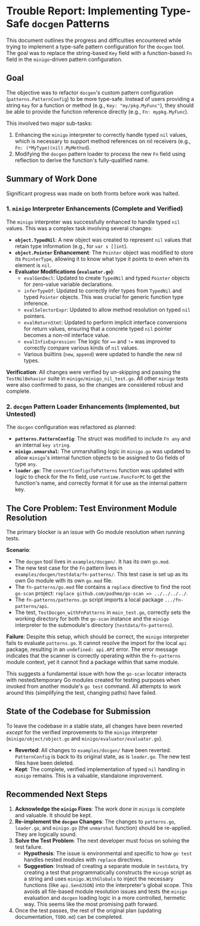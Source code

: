 # Trouble Report: Implementing Type-Safe `docgen` Patterns

This document outlines the progress and difficulties encountered while trying to implement a type-safe pattern configuration for the `docgen` tool. The goal was to replace the string-based `Key` field with a function-based `Fn` field in the `minigo`-driven pattern configuration.

## Goal

The objective was to refactor `docgen`'s custom pattern configuration (`patterns.PatternConfig`) to be more type-safe. Instead of users providing a string `Key` for a function or method (e.g., `Key: "my/pkg.MyFunc"`), they should be able to provide the function reference directly (e.g., `Fn: mypkg.MyFunc`).

This involved two major sub-tasks:
1.  Enhancing the `minigo` interpreter to correctly handle typed `nil` values, which is necessary to support method references on nil receivers (e.g., `Fn: (*MyType)(nil).MyMethod`).
2.  Modifying the `docgen` pattern loader to process the new `Fn` field using reflection to derive the function's fully-qualified name.

## Summary of Work Done

Significant progress was made on both fronts before work was halted.

### 1. `minigo` Interpreter Enhancements (Complete and Verified)

The `minigo` interpreter was successfully enhanced to handle typed `nil` values. This was a complex task involving several changes:
-   **`object.TypedNil`**: A new object was created to represent `nil` values that retain type information (e.g., for `var s []int`).
-   **`object.Pointer` Enhancement**: The `Pointer` object was modified to store its `PointerType`, allowing it to know what type it points to even when its element is `nil`.
-   **Evaluator Modifications (`evaluator.go`)**:
    -   `evalGenDecl`: Updated to create `TypedNil` and typed `Pointer` objects for zero-value variable declarations.
    -   `inferTypeOf`: Updated to correctly infer types from `TypedNil` and typed `Pointer` objects. This was crucial for generic function type inference.
    -   `evalSelectorExpr`: Updated to allow method resolution on typed `nil` pointers.
    -   `evalReturnStmt`: Updated to perform implicit interface conversions for return values, ensuring that a concrete typed `nil` pointer becomes a non-nil interface value.
    -   `evalInfixExpression`: The logic for `==` and `!=` was improved to correctly compare various kinds of `nil` values.
    -   Various builtins (`new`, `append`) were updated to handle the new nil types.

**Verification**: All changes were verified by un-skipping and passing the `TestNilBehavior` suite in `minigo/minigo_nil_test.go`. All other `minigo` tests were also confirmed to pass, so the changes are considered robust and complete.

### 2. `docgen` Pattern Loader Enhancements (Implemented, but Untested)

The `docgen` configuration was refactored as planned:
-   **`patterns.PatternConfig`**: The struct was modified to include `Fn any` and an internal `key string`.
-   **`minigo.unmarshal`**: The unmarshalling logic in `minigo.go` was updated to allow `minigo`'s internal function objects to be assigned to Go fields of type `any`.
-   **`loader.go`**: The `convertConfigsToPatterns` function was updated with logic to check for the `Fn` field, use `runtime.FuncForPC` to get the function's name, and correctly format it for use as the internal pattern key.

## The Core Problem: Test Environment Module Resolution

The primary blocker is an issue with Go module resolution when running tests.

**Scenario**:
- The `docgen` tool lives in `examples/docgen/`. It has its own `go.mod`.
- The new test case for the `Fn` pattern lives in `examples/docgen/testdata/fn-patterns/`. This test case is set up as its own Go module with its own `go.mod` file.
- The `fn-patterns/go.mod` file contains a `replace` directive to find the root `go-scan` project: `replace github.com/podhmo/go-scan => ../../../../`.
- The `fn-patterns/patterns.go` script imports a local package `.../fn-patterns/api`.
- The test, `TestDocgen_withFnPatterns` in `main_test.go`, correctly sets the working directory for both the `go-scan` instance and the `minigo` interpreter to the submodule's directory (`testdata/fn-patterns`).

**Failure**:
Despite this setup, which should be correct, the `minigo` interpreter fails to evaluate `patterns.go`. It cannot resolve the import for the local `api` package, resulting in an `undefined: api.API` error. The error message indicates that the scanner is correctly operating within the `fn-patterns` module context, yet it cannot find a package within that same module.

This suggests a fundamental issue with how the `go-scan` locator interacts with nested/temporary Go modules created for testing purposes when invoked from another module's `go test` command. All attempts to work around this (simplifying the test, changing paths) have failed.

## State of the Codebase for Submission

To leave the codebase in a stable state, all changes have been reverted *except* for the verified improvements to the `minigo` interpreter (`minigo/object/object.go` and `minigo/evaluator/evaluator.go`).

- **Reverted**: All changes to `examples/docgen/` have been reverted. `PatternConfig` is back to its original state, as is `loader.go`. The new test files have been deleted.
- **Kept**: The complete, verified implementation of typed `nil` handling in `minigo` remains. This is a valuable, standalone improvement.

## Recommended Next Steps

1.  **Acknowledge the `minigo` Fixes**: The work done in `minigo` is complete and valuable. It should be kept.
2.  **Re-implement the `docgen` Changes**: The changes to `patterns.go`, `loader.go`, and `minigo.go` (the `unmarshal` function) should be re-applied. They are logically sound.
3.  **Solve the Test Problem**: The next developer must focus on solving the test failure.
    - **Hypothesis**: The issue is environmental and specific to how `go test` handles nested modules with `replace` directives.
    - **Suggestion**: Instead of creating a separate module in `testdata`, try creating a test that programmatically constructs the `minigo` script as a string and uses `minigo.WithGlobals` to inject the necessary functions (like `api.SendJSON`) into the interpreter's global scope. This avoids all file-based module resolution issues and tests the `minigo` evaluation and `docgen` loading logic in a more controlled, hermetic way. This seems like the most promising path forward.
4.  Once the test passes, the rest of the original plan (updating documentation, `TODO.md`) can be completed.
